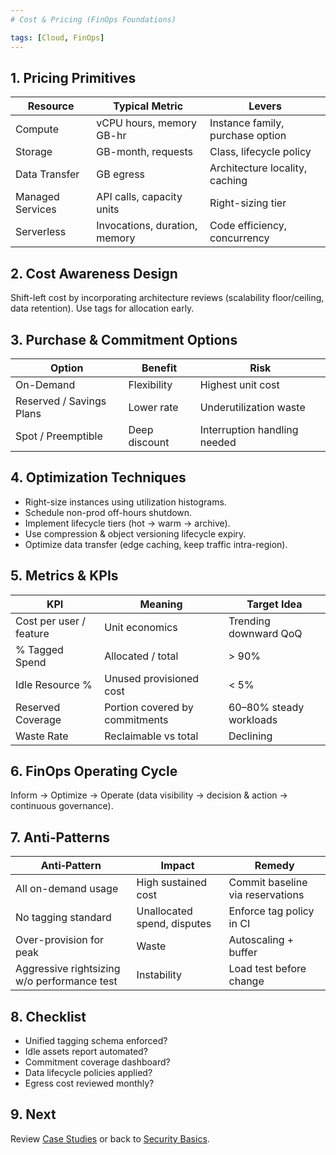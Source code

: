 ```yaml
---
# Cost & Pricing (FinOps Foundations)

tags: [Cloud, FinOps]
---
```


## 1. Pricing Primitives
| Resource | Typical Metric | Levers |
|----------|----------------|--------|
| Compute | vCPU hours, memory GB-hr | Instance family, purchase option |
| Storage | GB-month, requests | Class, lifecycle policy |
| Data Transfer | GB egress | Architecture locality, caching |
| Managed Services | API calls, capacity units | Right-sizing tier |
| Serverless | Invocations, duration, memory | Code efficiency, concurrency |

## 2. Cost Awareness Design
Shift-left cost by incorporating architecture reviews (scalability floor/ceiling, data retention). Use tags for allocation early.

## 3. Purchase & Commitment Options
| Option | Benefit | Risk |
|--------|---------|------|
| On-Demand | Flexibility | Highest unit cost |
| Reserved / Savings Plans | Lower rate | Underutilization waste |
| Spot / Preemptible | Deep discount | Interruption handling needed |

## 4. Optimization Techniques
- Right-size instances using utilization histograms.
- Schedule non-prod off-hours shutdown.
- Implement lifecycle tiers (hot → warm → archive).
- Use compression & object versioning lifecycle expiry.
- Optimize data transfer (edge caching, keep traffic intra-region).

## 5. Metrics & KPIs
| KPI | Meaning | Target Idea |
|-----|--------|-------------|
| Cost per user / feature | Unit economics | Trending downward QoQ |
| % Tagged Spend | Allocated / total | > 90% |
| Idle Resource % | Unused provisioned cost | < 5% |
| Reserved Coverage | Portion covered by commitments | 60–80% steady workloads |
| Waste Rate | Reclaimable vs total | Declining |

## 6. FinOps Operating Cycle
Inform → Optimize → Operate (data visibility → decision & action → continuous governance).

## 7. Anti‑Patterns
| Anti‑Pattern | Impact | Remedy |
|-------------|--------|--------|
| All on-demand usage | High sustained cost | Commit baseline via reservations |
| No tagging standard | Unallocated spend, disputes | Enforce tag policy in CI |
| Over-provision for peak | Waste | Autoscaling + buffer |
| Aggressive rightsizing w/o performance test | Instability | Load test before change |

## 8. Checklist
- Unified tagging schema enforced?
- Idle assets report automated?
- Commitment coverage dashboard?
- Data lifecycle policies applied?
- Egress cost reviewed monthly?

## 9. Next
Review [Case Studies](case-studies.md) or back to [Security Basics](security-basics.md).
